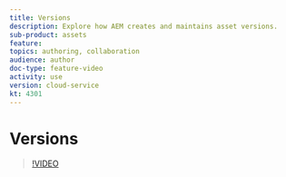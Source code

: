 ```yaml
---
title: Versions
description: Explore how AEM creates and maintains asset versions.
sub-product: assets
feature: 
topics: authoring, collaboration
audience: author
doc-type: feature-video
activity: use
version: cloud-service
kt: 4301
---
```


# Versions

>[!VIDEO](https://video.tv.adobe.com/v/32052/?quality=12&learn=on&hidetitle=true)
